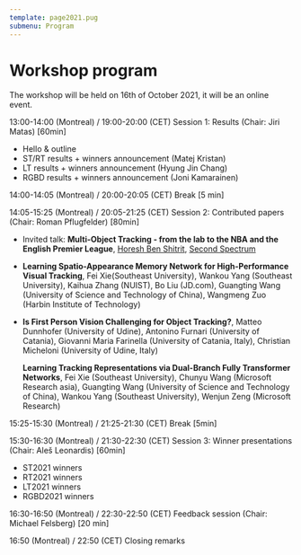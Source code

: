 ```yaml
---
template: page2021.pug
submenu: Program
---
```


# Workshop program

The workshop will be held on 16th of October 2021, it will be an online event.

13:00-14:00 (Montreal) / 19:00-20:00 (CET) Session 1: Results (Chair: Jiri Matas) [60min]

 * Hello & outline
 * ST/RT results + winners announcement (Matej Kristan)
 * LT results + winners announcement (Hyung Jin Chang)
 * RGBD results + winners announcement (Joni Kamarainen)

14:00-14:05 (Montreal) / 20:00-20:05 (CET) Break [5 min]

14:05-15:25 (Montreal) / 20:05-21:25 (CET) Session 2: Contributed papers (Chair: Roman Pflugfelder) [80min]

 *  Invited talk: **Multi-Object Tracking - from the lab to the NBA and the English Premier League**,
    [Horesh Ben Shitrit](https://www.linkedin.com/in/horeshbenshitrit/), [Second Spectrum](https://www.secondspectrum.com/)
   
 
 *  **Learning Spatio-Appearance Memory Network for High-Performance Visual Tracking**, Fei Xie(Southeast University), Wankou Yang (Southeast University), Kaihua Zhang (NUIST), Bo Liu (JD.com), Guangting Wang (University of Science and Technology of China), Wangmeng Zuo (Harbin Institute of Technology)

 *  **Is First Person Vision Challenging for Object Tracking?**, Matteo Dunnhofer (University of Udine), Antonino Furnari (University of Catania), Giovanni Maria Farinella (University of Catania, Italy), Christian Micheloni (University of Udine, Italy)

    **Learning Tracking Representations via Dual-Branch Fully Transformer Networks**, Fei Xie (Southeast University), Chunyu Wang (Microsoft Research asia), Guangting Wang (University of Science and Technology of China), Wankou Yang (Southeast University), Wenjun Zeng (Microsoft Research)

15:25-15:30 (Montreal) / 21:25-21:30 (CET) Break [5min]

15:30-16:30 (Montreal) / 21:30-22:30 (CET) Session 3: Winner presentations (Chair: Aleš Leonardis) [60min]

 *  ST2021 winners
 *  RT2021 winners
 *  LT2021 winners
 *  RGBD2021 winners

16:30-16:50 (Montreal) / 22:30-22:50 (CET) Feedback session (Chair: Michael Felsberg) [20 min]

16:50 (Montreal) / 22:50 (CET) Closing remarks

